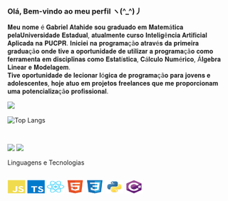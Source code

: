 ### Olá, Bem-vindo ao meu perfil ヽ(^_^)丿

𝐌𝐞𝐮 𝐧𝐨𝐦𝐞 é 𝐆𝐚𝐛𝐫𝐢𝐞𝐥 𝐀𝐭𝐚𝐡𝐢𝐝𝐞 𝐬𝐨𝐮 𝐠𝐫𝐚𝐝𝐮𝐚𝐝𝐨 𝐞𝐦 𝐌𝐚𝐭𝐞𝐦á𝐭𝐢𝐜𝐚 𝐩𝐞𝐥𝐚𝐔𝐧𝐢𝐯𝐞𝐫𝐬𝐢𝐝𝐚𝐝𝐞 𝐄𝐬𝐭𝐚𝐝𝐮𝐚𝐥,
𝐚𝐭𝐮𝐚𝐥𝐦𝐞𝐧𝐭𝐞 𝐜𝐮𝐫𝐬𝐨 𝐈𝐧𝐭𝐞𝐥𝐢𝐠ê𝐧𝐜𝐢𝐚 𝐀𝐫𝐭𝐢𝐟𝐢𝐜𝐢𝐚𝐥 𝐀𝐩𝐥𝐢𝐜𝐚𝐝𝐚 𝐧𝐚 𝐏𝐔𝐂𝐏𝐑. 𝐈𝐧𝐢𝐜𝐢𝐞𝐢 𝐧𝐚 𝐩𝐫𝐨𝐠𝐫𝐚𝐦𝐚çã𝐨 
𝐚𝐭𝐫𝐚𝐯é𝐬 𝐝𝐚 𝐩𝐫𝐢𝐦𝐞𝐢𝐫𝐚 𝐠𝐫𝐚𝐝𝐮𝐚çã𝐨 𝐨𝐧𝐝𝐞 𝐭𝐢𝐯𝐞 𝐚 𝐨𝐩𝐨𝐫𝐭𝐮𝐧𝐢𝐝𝐚𝐝𝐞 𝐝𝐞 𝐮𝐭𝐢𝐥𝐢𝐳𝐚𝐫 𝐚 𝐩𝐫𝐨𝐠𝐫𝐚𝐦𝐚çã𝐨 
𝐜𝐨𝐦𝐨 𝐟𝐞𝐫𝐫𝐚𝐦𝐞𝐧𝐭𝐚 𝐞𝐦 𝐝𝐢𝐬𝐜𝐢𝐩𝐥𝐢𝐧𝐚𝐬 𝐜𝐨𝐦𝐨 𝐄𝐬𝐭𝐚𝐭í𝐬𝐭𝐢𝐜𝐚, 𝐂á𝐥𝐜𝐮𝐥𝐨 𝐍𝐮𝐦é𝐫𝐢𝐜𝐨, Á𝐥𝐠𝐞𝐛𝐫𝐚 𝐋𝐢𝐧𝐞𝐚𝐫 𝐞 𝐌𝐨𝐝𝐞𝐥𝐚𝐠𝐞𝐦.  
  𝐓𝐢𝐯𝐞 𝐨𝐩𝐨𝐫𝐭𝐮𝐧𝐢𝐝𝐚𝐝𝐞 𝐝𝐞 𝐥𝐞𝐜𝐢𝐨𝐧𝐚𝐫 𝐥ó𝐠𝐢𝐜𝐚 𝐝𝐞 𝐩𝐫𝐨𝐠𝐫𝐚𝐦𝐚çã𝐨 𝐩𝐚𝐫𝐚 𝐣𝐨𝐯𝐞𝐧𝐬 𝐞 𝐚𝐝𝐨𝐥𝐞𝐬𝐜𝐞𝐧𝐭𝐞𝐬, 𝐡𝐨𝐣𝐞 𝐚𝐭𝐮𝐨 𝐞𝐦 
𝐩𝐫𝐨𝐣𝐞𝐭𝐨𝐬 𝐟𝐫𝐞𝐞𝐥𝐚𝐧𝐜𝐞𝐬 𝐪𝐮𝐞 𝐦𝐞 𝐩𝐫𝐨𝐩𝐨𝐫𝐜𝐢𝐨𝐧𝐚𝐦 𝐮𝐦𝐚 𝐩𝐨𝐭𝐞𝐧𝐜𝐢𝐚𝐥𝐢𝐳𝐚çã𝐨 𝐩𝐫𝐨𝐟𝐢𝐬𝐬𝐢𝐨𝐧𝐚𝐥.


<img src="https://github-readme-stats.vercel.app/api?username=GabrielAtahide&show_icons=true&theme=dark&include_all_commits=true">

![Top Langs](https://github-readme-stats.vercel.app/api/top-langs/?username=GabrielAtahide&theme=dark&size_weight=0.5&count_weight=0.5)

<br>

[![](https://img.shields.io/badge/Gmail-D14836?style=for-the-badge&logo=gmail&logoColor=white)](https://mail.google.com/mail/u/0/#inbox?compose=VpCqJQvTnSBGGXZKfGXsNCNwlscFSCclsbghWZvmHrfHsXBxKqtdRdlfdjKJnDFrqCvqsCl)
[![](https://img.shields.io/badge/LinkedIn-0077B5?style=for-the-badge&logo=linkedin&logoColor=white)](www.linkedin.com/in/gabriel-atahide-84080b283)    


Linguagens e Tecnologias  


<div style="display: inline_block"><br>
  <img align="center" alt="Rafa-Js" height="30" width="40" src="https://raw.githubusercontent.com/devicons/devicon/master/icons/javascript/javascript-plain.svg">
  <img align="center" alt="Rafa-Ts" height="30" width="40" src="https://raw.githubusercontent.com/devicons/devicon/master/icons/typescript/typescript-plain.svg">
  <img align="center" alt="Rafa-React" height="30" width="40" src="https://raw.githubusercontent.com/devicons/devicon/master/icons/react/react-original.svg">
  <img align="center" alt="Rafa-HTML" height="30" width="40" src="https://raw.githubusercontent.com/devicons/devicon/master/icons/html5/html5-original.svg">
  <img align="center" alt="Rafa-CSS" height="30" width="40" src="https://raw.githubusercontent.com/devicons/devicon/master/icons/css3/css3-original.svg">
  <img align="center" alt="Rafa-Python" height="30" width="40" src="https://raw.githubusercontent.com/devicons/devicon/master/icons/python/python-original.svg">
  <img align="center" alt="Rafa-Csharp" height="30" width="40" src="https://raw.githubusercontent.com/devicons/devicon/master/icons/csharp/csharp-original.svg">
</div>
  

